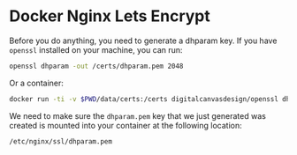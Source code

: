 # Docker Nginx Lets Encrypt

Before you do anything, you need to generate a dhparam key. If you have `openssl` installed on your machine, you can run:

```bash
openssl dhparam -out /certs/dhparam.pem 2048
```

Or a container:

```bash
docker run -ti -v $PWD/data/certs:/certs digitalcanvasdesign/openssl dhparam -out /certs/dhparam.pem 2048
```

We need to make sure the `dhparam.pem` key that we just generated was created is mounted into your container at the following location:

```bash
/etc/nginx/ssl/dhparam.pem
```
